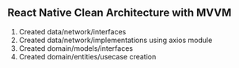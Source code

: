 ## React Native Clean Architecture with MVVM

1. Created data/network/interfaces
2. Created data/network/implementations using axios module
3. Created domain/models/interfaces
4. Created domain/entities/usecase creation

